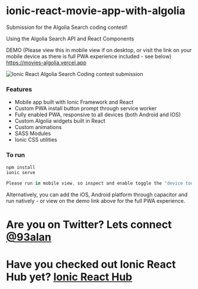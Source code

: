 # ionic-react-movie-app-with-algolia
Submission for the Algolia Search coding contest!

Using the Algolia Search API and React Components

DEMO (Please view this in mobile view if on desktop, or visit the link on your mobile device as there is full PWA experience included - see below)
https://movies-algolia.vercel.app

![Ionic React Algolia Search Coding contest submission](https://repository-images.githubusercontent.com/362750296/88287380-a8ed-11eb-9015-0da48f381961)

### Features
* Mobile app built with Ionic Framework and React
* Custom PWA install button prompt through service worker
* Fully enabled PWA, responsive to all devices (both Android and IOS)
* Custom Algolia widgets built in React
* Custom animations
* SASS Modules
* Ionic CSS utilities

### To run

```javascript
npm install
ionic serve

Please run in mobile view, so inspect and enable toggle the "device toolbar" button for mobile view and view on a device.
```

Alternatively, you can add the iOS, Android platform through capacitor and run natively - or view on the demo link above for the full PWA experience.

# Are you on Twitter? Lets connect [@93alan](https://twitter.com/93alan)
# Have you checked out Ionic React Hub yet? [Ionic React Hub](https://ionicreacthub.com)
